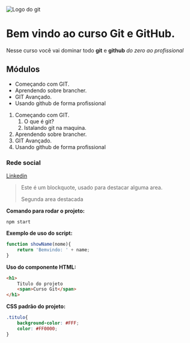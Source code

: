 ![Logo do git](https://sujeitoprogramador.com/wp-content/uploads/2021/04/gitimage.png)

# Bem vindo ao curso Git e GitHub.

Nesse curso você vai dominar todo **git** e **github** _do zero ao profissional_


## Módulos
* Começando com GIT.
* Aprendendo sobre brancher.
* GIT Avançado.
* Usando github de forma profissional

1. Começando com GIT.
    1. O que é git?
    2. Istalando git na maquina.
2. Aprendendo sobre brancher.
3. GIT Avançado.
4. Usando github de forma profissional


### Rede social

[Linkedin](https://www.linkedin.com/in/wevertoncosta/)

>Este é um blockquote, usado para destacar alguma area.
>
> Segunda area destacada


**Comando para rodar o projeto:**

```
npm start
```

**Exemplo de uso do script:**
```js
function showName(nome){
    return 'Bemvindo: ' + name;
}
```

**Uso do componente HTML:**
```html
<h1>
    Titulo do projeto
    <span>Curso Git</span>
</h1>
```

**CSS padrão do projeto:**
```css
.titulo{
    background-color: #FFF;
    color: #FF0000;
}
```
